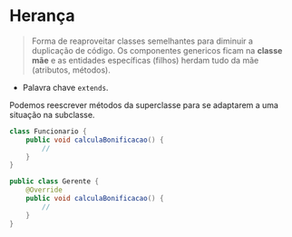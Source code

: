 # Herança

> Forma de reaproveitar classes semelhantes para diminuir a duplicação de código.
> Os componentes genericos ficam na **classe mãe** e as entidades específicas (filhos) herdam tudo da mãe (atributos, métodos).

- Palavra chave `extends`.

Podemos reescrever métodos da superclasse para se adaptarem a uma situação na subclasse.
```java
class Funcionario {
    public void calculaBonificacao() {
        //
    }
}

public class Gerente {
    @Override
    public void calculaBonificacao() {
        //
    }
}
```